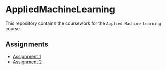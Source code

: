 # AppliedMachineLearning
This repository contains the coursework for the `Applied Machine Learning` course.

## Assignments

- [Assignment 1](Assignment_1/README.md)
- [Assignment 2](Assignment_2/README.md)